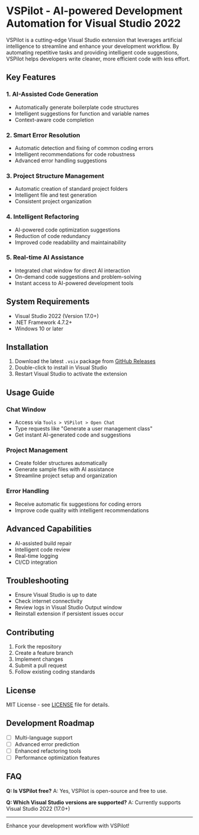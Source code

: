 # VSPilot - AI-powered Development Automation for Visual Studio 2022

VSPilot is a cutting-edge Visual Studio extension that leverages artificial intelligence to streamline and enhance your development workflow. By automating repetitive tasks and providing intelligent code suggestions, VSPilot helps developers write cleaner, more efficient code with less effort.

## Key Features

### 1. AI-Assisted Code Generation
- Automatically generate boilerplate code structures
- Intelligent suggestions for function and variable names
- Context-aware code completion

### 2. Smart Error Resolution
- Automatic detection and fixing of common coding errors
- Intelligent recommendations for code robustness
- Advanced error handling suggestions

### 3. Project Structure Management
- Automatic creation of standard project folders
- Intelligent file and test generation
- Consistent project organization

### 4. Intelligent Refactoring
- AI-powered code optimization suggestions
- Reduction of code redundancy
- Improved code readability and maintainability

### 5. Real-time AI Assistance
- Integrated chat window for direct AI interaction
- On-demand code suggestions and problem-solving
- Instant access to AI-powered development tools

## System Requirements

- Visual Studio 2022 (Version 17.0+)
- .NET Framework 4.7.2+
- Windows 10 or later

## Installation

1. Download the latest `.vsix` package from [GitHub Releases](https://github.com/DannyJanmaat/VSPilot/releases)
2. Double-click to install in Visual Studio
3. Restart Visual Studio to activate the extension

## Usage Guide

### Chat Window
- Access via `Tools > VSPilot > Open Chat`
- Type requests like "Generate a user management class"
- Get instant AI-generated code and suggestions

### Project Management
- Create folder structures automatically
- Generate sample files with AI assistance
- Streamline project setup and organization

### Error Handling
- Receive automatic fix suggestions for coding errors
- Improve code quality with intelligent recommendations

## Advanced Capabilities

- AI-assisted build repair
- Intelligent code review
- Real-time logging
- CI/CD integration

## Troubleshooting

- Ensure Visual Studio is up to date
- Check internet connectivity
- Review logs in Visual Studio Output window
- Reinstall extension if persistent issues occur

## Contributing

1. Fork the repository
2. Create a feature branch
3. Implement changes
4. Submit a pull request
5. Follow existing coding standards

## License

MIT License - see [LICENSE](LICENSE) file for details.

## Development Roadmap

- [ ] Multi-language support
- [ ] Advanced error prediction
- [ ] Enhanced refactoring tools
- [ ] Performance optimization features

## FAQ

**Q: Is VSPilot free?**
A: Yes, VSPilot is open-source and free to use.

**Q: Which Visual Studio versions are supported?**
A: Currently supports Visual Studio 2022 (17.0+)

---

Enhance your development workflow with VSPilot!